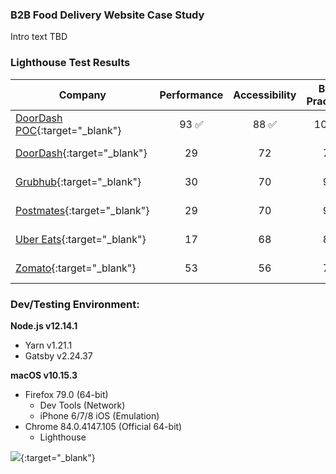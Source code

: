 ### B2B Food Delivery Website Case Study
Intro text TBD

### Lighthouse Test Results

| Company                                                               |      Performance      |     Accessibility     |     Best Practices     |          SEO          |        Transferred        |          Load Event         |
|-----------------------------------------------------------------------|:---------------------:|:---------------------:|:----------------------:|:---------------------:|:-------------------------:|:---------------------------:|
| [DoorDash POC](https://doordash-poc.harrydehal.com){:target="_blank"} | 93 :white_check_mark: | 88 :white_check_mark: | 100 :white_check_mark: | 95 :white_check_mark: |           906 KB          | 0.454 ms :white_check_mark: |
| [DoorDash](https://get.doordash.com){:target="_blank"}                |           29          |           72          |           77           |           80          |          2.23 MB          |           4.354 s           |
| [Grubhub](https://get.grubhub.com){:target="_blank"}                  |           30          |           70          |           92           |           85          |          2.84 MB          |           2.742 s           |
| [Postmates](https://postmates.com/partner){:target="_blank"}          |           29          |           70          |           92           |           85          |          2.33 MB          |           1.446 s           |
| [Uber Eats](https://www.ubereats.com/restaurant){:target="_blank"}    |           17          |           68          |           85           |           92          |          1.48 MB          |           1.580 s           |
| [Zomato](https://www.zomato.com/business){:target="_blank"}           |           53          |           56          |           77           |           82          | 628 KB :white_check_mark: |           1.191 s           |

### Dev/Testing Environment:
**Node.js v12.14.1**
- Yarn v1.21.1
- Gatsby v2.24.37

**macOS v10.15.3**
- Firefox 79.0 (64-bit)
  - Dev Tools (Network)
  - iPhone 6/7/8 iOS (Emulation)
- Chrome 84.0.4147.105 (Official 64-bit)
  - Lighthouse

[<img src="https://doordash-poc.harrydehal.com/static/app_screenshot.png">](https://doordash-poc.harrydehal.com/){:target="_blank"}
